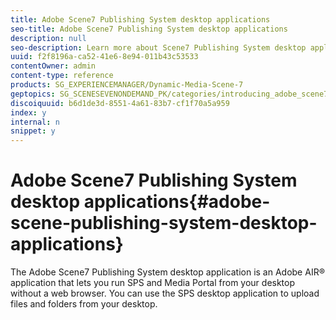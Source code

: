 ```yaml
---
title: Adobe Scene7 Publishing System desktop applications
seo-title: Adobe Scene7 Publishing System desktop applications
description: null
seo-description: Learn more about Scene7 Publishing System desktop applications.
uuid: f2f8196a-ca52-41e6-8e94-011b43c53533
contentOwner: admin
content-type: reference
products: SG_EXPERIENCEMANAGER/Dynamic-Media-Scene-7
geptopics: SG_SCENESEVENONDEMAND_PK/categories/introducing_adobe_scene7
discoiquuid: b6d1de3d-8551-4a61-83b7-cf1f70a5a959
index: y
internal: n
snippet: y
---
```


# Adobe Scene7 Publishing System desktop applications{#adobe-scene-publishing-system-desktop-applications}

The Adobe Scene7 Publishing System desktop application is an Adobe AIR® application that lets you run SPS and Media Portal from your desktop without a web browser. You can use the SPS desktop application to upload files and folders from your desktop.
